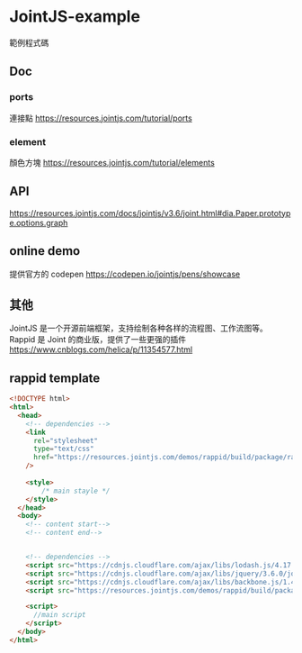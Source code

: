 # JointJS-example

範例程式碼

## Doc

### ports

連接點
<https://resources.jointjs.com/tutorial/ports>

### element

顏色方塊
<https://resources.jointjs.com/tutorial/elements>

## API

<https://resources.jointjs.com/docs/jointjs/v3.6/joint.html#dia.Paper.prototype.options.graph>

## online demo

提供官方的 codepen
<https://codepen.io/jointjs/pens/showcase>

## 其他

JointJS 是一个开源前端框架，支持绘制各种各样的流程图、工作流图等。Rappid 是 Joint 的商业版，提供了一些更强的插件
<https://www.cnblogs.com/helica/p/11354577.html>

## rappid template

```html
<!DOCTYPE html>
<html>
  <head>
    <!-- dependencies -->
    <link
      rel="stylesheet"
      type="text/css"
      href="https://resources.jointjs.com/demos/rappid/build/package/rappid.css"
    />
    
    <style>
        /* main stayle */
    </style>
  </head>
  <body>
    <!-- content start-->
    <!-- content end-->


    <!-- dependencies -->
    <script src="https://cdnjs.cloudflare.com/ajax/libs/lodash.js/4.17.21/lodash.min.js"></script>
    <script src="https://cdnjs.cloudflare.com/ajax/libs/jquery/3.6.0/jquery.min.js"></script>
    <script src="https://cdnjs.cloudflare.com/ajax/libs/backbone.js/1.4.0/backbone-min.js"></script>
    <script src="https://resources.jointjs.com/demos/rappid/build/package/rappid.js"></script>

    <script>
      //main script
    </script>
  </body>
</html>

```
